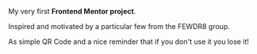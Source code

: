 My very first **Frontend Mentor project**. 

Inspired and motivated by a particular few from the FEWDR8 group.

As simple QR Code and a nice reminder that if you don't use it you lose it!
